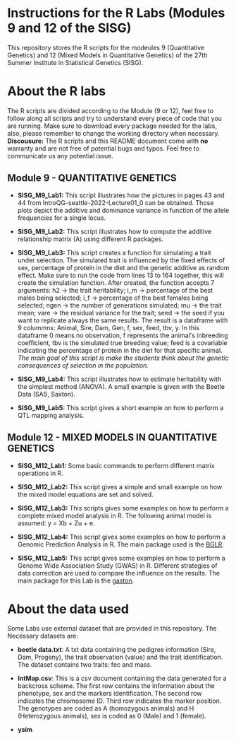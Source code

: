 # **Instructions for the R Labs (Modules 9 and 12 of the SISG)**

This repository stores the R scripts for the modeules 9 (Quantitative Genetics) and 12 (Mixed Models in Quantitative Genetics) of the 27th Summer Institute in Statistical Genetics (SISG).

# **About the R labs**

The R scripts are divided according to the Module (9 or 12), feel free to follow along all scripts and try to understand every piece of code that you are running. Make sure to download every package needed for the labs, also, please remember to change the working directory when necessary.
**Discousure:** The R scripts and this README document come with **no** warranty and are not free of potential bugs and typos. Feel free to communicate us any potential issue.   

## Module 9 - QUANTITATIVE GENETICS   

* **SISG_M9_Lab1:** This script illustrates how the pictures in pages 43 and 44 from IntroQG-seattle-2022-Lecture01_0 can be obtained. Those plots depict the additive and dominance variance in function of the allele frequencies for a single locus.   

* **SISG_M9_Lab2:** This script illustrates how to compute the additive relationship matrix (A) using different R packages.  

* **SISG_M9_Lab3:** This script creates a function for simulating a trait under selection. The simulated trait is influenced by the fixed effects of sex, percentage of protein in the diet and the genetic additive as random effect. Make sure to run the code from lines 13 to 164 together, this will create the simulation function. After created, the function accepts 7 arguments: h2 -> the trait heritability; i_m -> percentage of the best males being selected; i_f -> percentage of the best females being selected; ngen -> the number of generations simulated; mu -> the trait mean; vare -> the residual variance for the trait; seed -> the seed if you want to replicate always the same results. The result is a dataframe with 9 colummns: Animal, Sire, Dam, Gen, f, sex, feed, tbv, y. In this dataframe 0 means no observation, f represents the animal's inbreeding coefficient, tbv is the simulated true breeding value; feed is a covariable indicating the percentage of protein in the diet for that specific animal. *The main goal of this script is make the students think about the genetic consequences of selection in the population.*  

* **SISG_M9_Lab4:** This script illustrates how to estimate heritability with the simplest method (ANOVA). A small example is given with the Beetle Data (SAS, Saxton).  

* **SISG_M9_Lab5:**  This script gives a short example on how to perform a QTL mapping analysis.

## Module 12 - MIXED MODELS IN QUANTITATIVE GENETICS  

* **SISG_M12_Lab1:** Some basic commands to perform different matrix operations in R.

* **SISG_M12_Lab2:** This script gives a simple and small example on how the mixed model equations are set and solved.  

* **SISG_M12_Lab3:** This scripts gives some examples on how to perform a complete mixed model analysis in R. The following animal model is assumed: y = Xb + Zu + e.

* **SISG_M12_Lab4:** This script gives some examples on how to perform a Genomic Prediction Analysis in R. The main package used is the [BGLR](https://cran.r-project.org/web/packages/BGLR/BGLR.pdf).

* **SISG_M12_Lab5:** This script gives some examples on how to perform a Genome Wide Association Study (GWAS) in R. Different strategies of data correction are used to compare the influence on the results. The main package for this Lab is the [gaston](https://cran.r-project.org/web/packages/gaston/gaston.pdf).

# **About the data used**

Some Labs use external dataset that are provided in this repository. The Necessary datasets are:

* **beetle data.txt**: A txt data containing the pedigree information (Sire, Dam, Progeny), the trait observation (value) and the trait identification. The dataset contains two traits: fec and mass. 

* **IntMap.csv**: This is a csv document containing the data generated for a backcross scheme. The first row contains the information about the phenotype, sex and the markers identification. The second row indicates the chromosome ID. Third row indicates the marker position. The genotypes are coded as A (homozygous animals) and H (Heterozygous animals), sex is coded as 0 (Male) and 1 (female).  

* **ysim** 





